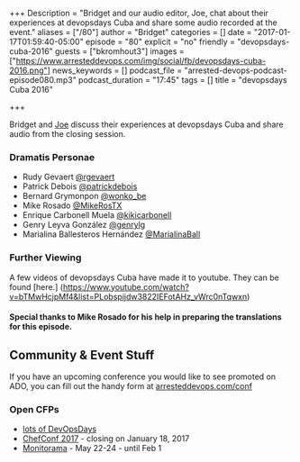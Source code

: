+++
Description = "Bridget and our audio editor, Joe, chat about their experiences at devopsdays Cuba and share some audio recorded at the event."
aliases = ["/80"]
author = "Bridget"
categories = []
date = "2017-01-17T01:59:40-05:00"
episode = "80"
explicit = "no"
friendly = "devopsdays-cuba-2016"
guests = ["bkromhout3"]
images = ["https://www.arresteddevops.com/img/social/fb/devopsdays-cuba-2016.png"]
news_keywords = []
podcast_file = "arrested-devops-podcast-episode080.mp3"
podcast_duration = "17:45"
tags = []
title = "devopsdays Cuba 2016"

+++

Bridget and [Joe](https://twitter.com/joelaha) discuss their experiences at devopsdays Cuba and share audio from the closing session. 

### Dramatis Personae
- Rudy Gevaert [@rgevaert](https://twitter.com/rgevaert)
- Patrick Debois [@patrickdebois](https://twitter.com/patrickdebois)
- Bernard Grymonpon [@wonko_be](https://twitter.com/wonko_be)
- Mike Rosado [@MikeRosTX](https://twitter.com/MikeRosTX)
- Enrique Carbonell Muela [@kikicarbonell](https://twitter.com/kikicarbonell)
- Genry Leyva González [@genrylg](https://twitter.com/genrylg)
- Marialina Ballesteros Hernández [@MarialinaBall](https://twitter.com/MarialinaBall)

### Further Viewing

A few videos of devopsdays Cuba have made it to youtube. They can be found [here.]
(https://www.youtube.com/watch?v=bTMwHcjpMf4&list=PLobspijdw3822IEFotAHz_vWrc0nTqwxn)

#### Special thanks to Mike Rosado for his help in preparing the translations for this episode. 


## Community & Event Stuff

If you have an upcoming conference you would like to see promoted on ADO, you can fill out the handy form at [arresteddevops.com/conf](https://arresteddevops.com/conf)

### Open CFPs

* [lots of DevOpsDays](https://devopsdays.org/speaking)
* [ChefConf 2017](https://chefconf.chef.io) - closing on January 18, 2017
* [Monitorama](http://monitorama.com/#cfp) - May 22-24 - until Feb 1


